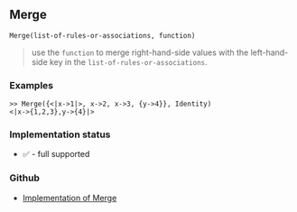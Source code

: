 ## Merge

```
Merge(list-of-rules-or-associations, function)
```

> use the `function` to merge right-hand-side values with the left-hand-side key in the `list-of-rules-or-associations`.

### Examples

```
>> Merge({<|x->1|>, x->2, x->3, {y->4}}, Identity) 
<|x->{1,2,3},y->{4}|>
```

### Implementation status

* &#x2705; - full supported

### Github

* [Implementation of Merge](https://github.com/axkr/symja_android_library/blob/master/symja_android_library/matheclipse-core/src/main/java/org/matheclipse/core/builtin/AssociationFunctions.java#L1021) 
